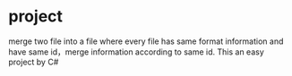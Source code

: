 # project
merge two file into a file where every file has same format information and have same id，merge information according to same id.
This an easy project by C#  
